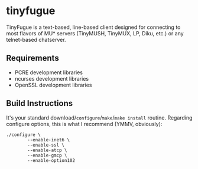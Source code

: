 # tinyfugue
TinyFugue is a text-based, line-based client designed for connecting to most flavors of MU* servers (TinyMUSH, TinyMUX, LP, Diku, etc.) or any telnet-based chatserver. 

## Requirements
- PCRE development libraries
- ncurses development libraries
- OpenSSL development libraries

## Build Instructions
It's your standard download/`configure`/`make`/`make install` routine. Regarding configure options, this is what I recommend (YMMV, obviously):

```
./configure \
        --enable-inet6 \
        --enable-ssl \
        --enable-atcp \
        --enable-gmcp \
        --enable-option102
```
